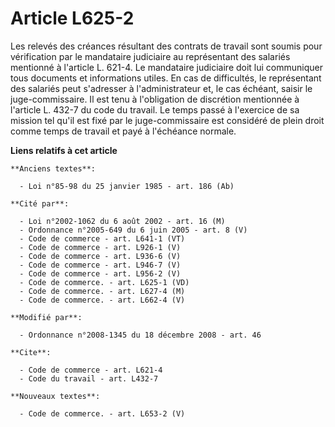 # Article L625-2

Les relevés des créances résultant des contrats de travail sont soumis pour vérification par le mandataire judiciaire au
représentant des salariés mentionné à l'article L. 621-4. Le mandataire judiciaire doit lui communiquer tous documents et
informations utiles. En cas de difficultés, le représentant des salariés peut s'adresser à l'administrateur et, le cas
échéant, saisir le juge-commissaire. Il est tenu à l'obligation de discrétion mentionnée à l'article L. 432-7 du code du
travail. Le temps passé à l'exercice de sa mission tel qu'il est fixé par le juge-commissaire est considéré de plein droit
comme temps de travail et payé à l'échéance normale.

**Liens relatifs à cet article**

	**Anciens textes**:

	  - Loi n°85-98 du 25 janvier 1985 - art. 186 (Ab)

	**Cité par**:

	  - Loi n°2002-1062 du 6 août 2002 - art. 16 (M)
	  - Ordonnance n°2005-649 du 6 juin 2005 - art. 8 (V)
	  - Code de commerce - art. L641-1 (VT)
	  - Code de commerce - art. L926-1 (V)
	  - Code de commerce - art. L936-6 (V)
	  - Code de commerce - art. L946-7 (V)
	  - Code de commerce - art. L956-2 (V)
	  - Code de commerce. - art. L625-1 (VD)
	  - Code de commerce. - art. L627-4 (M)
	  - Code de commerce. - art. L662-4 (V)

	**Modifié par**:

	  - Ordonnance n°2008-1345 du 18 décembre 2008 - art. 46

	**Cite**:

	  - Code de commerce - art. L621-4
	  - Code du travail - art. L432-7

	**Nouveaux textes**:

	  - Code de commerce. - art. L653-2 (V)
